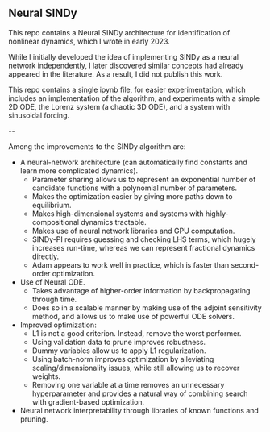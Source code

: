## Neural SINDy

This repo contains a Neural SINDy architecture for identification of nonlinear dynamics, which I wrote in early 2023.

While I initially developed the idea of implementing SINDy as a neural network independently, I later discovered similar concepts had already appeared in the literature.
As a result, I did not publish this work.

This repo contains a single ipynb file, for easier experimentation, which includes an implementation of the algorithm, and experiments with a simple 2D ODE,
the Lorenz system (a chaotic 3D ODE), and a system with sinusoidal forcing.

--

Among the improvements to the SINDy algorithm are:
- A neural-network architecture (can automatically find constants and learn more complicated dynamics).
  - Parameter sharing allows us to represent an exponential number of candidate functions with a polynomial number of parameters.
  - Makes the optimization easier by giving more paths down to equilibrium.
  - Makes high-dimensional systems and systems with highly-compositional dynamics tractable.
  - Makes use of neural network libraries and GPU computation.
  - SINDy-PI requires guessing and checking LHS terms, which hugely increases run-time, whereas we can represent fractional dynamics directly.
  - Adam appears to work well in practice, which is faster than second-order optimization.
- Use of Neural ODE.
  - Takes advantage of higher-order information by backpropagating through time.
  - Does so in a scalable manner by making use of the adjoint sensitivity method, and allows us to make use of powerful ODE solvers.
- Improved optimization:
  - L1 is not a good criterion. Instead, remove the worst performer.
  - Using validation data to prune improves robustness.
  - Dummy variables allow us to apply L1 regularization.
  - Using batch-norm improves optimization by alleviating scaling/dimensionality issues, while still allowing us to recover weights.
  - Removing one variable at a time removes an unnecessary hyperparameter and provides a natural way of combining search with gradient-based optimization.
- Neural network interpretability through libraries of known functions and pruning.
